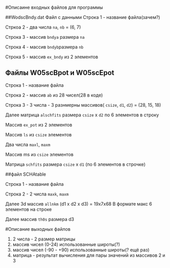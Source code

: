 #Описаине входных файлов для программы

##WodscBndy.dat
Файл с данными
Строка 1 - название файла(зачем?)

Стркоа 2 - два числа `na`, `nb` = (6, 7)

Строка 3 - массив `bndya` размера `na`

Строка 4 - массив `bndyb`размера `nb`

Строка 5 - массив `ex_bndy` из 2 элементов



## Файлы W05scBpot и W05scEpot
Строка 1 - название файла

Строка 2 - массив `ab` из 28 чисел(28 в коде)

Строка 3 - 3 числа - 3 разнмерны массивов( `csize`, `d1`, `d2`) = (28, 15, 18)

Далее матрица `alschfits` размера `csize` x `d2` по 6 элементов в строку 

Массив `ex_pot` из 2 элементов

Массив `ls` из `csize` элементов

Два числа `maxl`, `maxm`

Массив ms из `csize` элементов

Матрица `schfits` размера `csize` x `d1` (по 6 элементов в строчке)

##файл SCHAtable

Строка 1 - название файла

Строка 2 - 2 числа `maxk`, `maxm` 

Далее 3d массив `allnkm` (d1 x d2 x d3) = 19x7x68 В формате макс 6 элементов на строке 

Далее массив `th0s` размера d3 


#Описание выходных файлов
1) 2 числа - 2 размер матрицы
2) массив чисел (0-24) использованные широты(?)
3) массив чисел (-90 - +90) использованные широты(? ещё раз)
4) матрица - результат вычисления для пары значений из массивов 2 и 3
